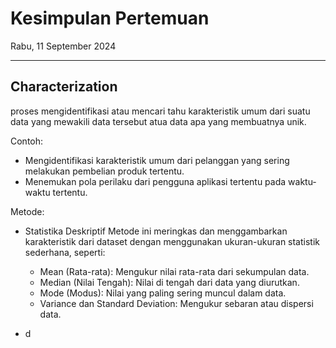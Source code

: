 # Kesimpulan Pertemuan

Rabu, 11 September 2024

---

## Characterization

proses mengidentifikasi atau mencari tahu karakteristik umum dari suatu data yang mewakili data tersebut atua data apa yang membuatnya unik.

Contoh:
- Mengidentifikasi karakteristik umum dari pelanggan yang sering melakukan pembelian produk tertentu.
- Menemukan pola perilaku dari pengguna aplikasi tertentu pada waktu-waktu tertentu.

Metode:

- Statistika Deskriptif
  Metode ini meringkas dan menggambarkan karakteristik dari dataset dengan menggunakan ukuran-ukuran statistik sederhana, seperti:

    - Mean (Rata-rata): Mengukur nilai rata-rata dari sekumpulan data.
    - Median (Nilai Tengah): Nilai di tengah dari data yang diurutkan.
    - Mode (Modus): Nilai yang paling sering muncul dalam data.
    - Variance dan Standard Deviation: Mengukur sebaran atau dispersi data.

- d